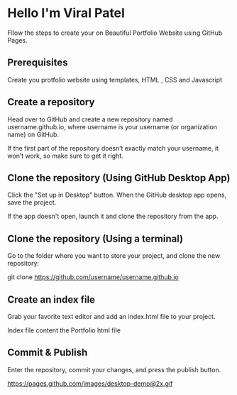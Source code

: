 # Hello I'm Viral Patel

Fllow the steps to create your on Beautiful Portfolio Website using GitHub Pages.

## Prerequisites
Create you protfolio website using templates, HTML , CSS and Javascript

## Create a repository

Head over to GitHub and create a new repository named username.github.io, where username is your username (or organization name) on GitHub.

If the first part of the repository doesn’t exactly match your username, it won’t work, so make sure to get it right.


## Clone the repository (Using GitHub Desktop App)

Click the "Set up in Desktop" button. When the GitHub desktop app opens, save the project.

If the app doesn't open, launch it and clone the repository from the app.


## Clone the repository (Using a terminal)

Go to the folder where you want to store your project, and clone the new repository:

git clone https://github.com/username/username.github.io

## Create an index file
Grab your favorite text editor and add an index.html file to your project.

Index file content the Portfolio html file




## Commit & Publish
Enter the repository, commit your changes, and press the publish button.

https://pages.github.com/images/desktop-demo@2x.gif














